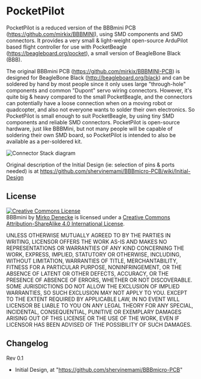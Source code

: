 # PocketPilot
PocketPilot is a reduced version of the BBBmini PCB (https://github.com/mirkix/BBBMINI), using SMD components and SMD connectors. It provides a very small & light-weight open-source ArduPilot based flight controller for use with PocketBeagle (https://beagleboard.org/pocket), a small version of BeagleBone Black (BBB).

The original BBBmini PCB (https://github.com/mirkix/BBBMINI-PCB) is designed for BeagleBone Black (http://beagleboard.org/black) and can be soldered by hand by most people since it only uses large "through-hole" components and common "Dupont" servo wiring connectors. However, it's quite big & heavy compared to the small PocketBeagle, and the connectors can potentially have a loose connection when on a moving robot or quadcopter, and also not everyone wants to solder their own electronics. So PocketPilot is small enough to suit PocketBeagle, by using tiny SMD components and reliable SMD connectors. PocketPilot is open-source hardware, just like BBBMini, but not many people will be capable of soldering their own SMD board, so PocketPilot is intended to also be available as a per-soldered kit.

![Connector Stack diagram](https://raw.githubusercontent.com/PocketPilot/PocketPilot/master/doc/Connector%20Stack.png)

Original description of the Initial Design (ie: selection of pins & ports needed) is at 
https://github.com/shervinemami/BBBmicro-PCB/wiki/Initial-Design


## License

<a rel="license" href="http://creativecommons.org/licenses/by-sa/4.0/"><img alt="Creative Commons License" style="border-width:0" src="https://i.creativecommons.org/l/by-sa/4.0/88x31.png" /></a><br /><span xmlns:dct="http://purl.org/dc/terms/" property="dct:title">BBBmini</span> by <a xmlns:cc="http://creativecommons.org/ns#" href="https://github.com/mirkix" property="cc:attributionName" rel="cc:attributionURL">Mirko Denecke</a> is licensed under a <a rel="license" href="http://creativecommons.org/licenses/by-sa/4.0/">Creative Commons Attribution-ShareAlike 4.0 International License</a>.

UNLESS OTHERWISE MUTUALLY AGREED TO BY THE PARTIES IN WRITING, LICENSOR OFFERS THE WORK AS-IS AND MAKES NO REPRESENTATIONS OR WARRANTIES OF ANY KIND CONCERNING THE WORK, EXPRESS, IMPLIED, STATUTORY OR OTHERWISE, INCLUDING, WITHOUT LIMITATION, WARRANTIES OF TITLE, MERCHANTABILITY, FITNESS FOR A PARTICULAR PURPOSE, NONINFRINGEMENT, OR THE ABSENCE OF LATENT OR OTHER DEFECTS, ACCURACY, OR THE PRESENCE OF ABSENCE OF ERRORS, WHETHER OR NOT DISCOVERABLE. SOME JURISDICTIONS DO NOT ALLOW THE EXCLUSION OF IMPLIED WARRANTIES, SO SUCH EXCLUSION MAY NOT APPLY TO YOU. EXCEPT TO THE EXTENT REQUIRED BY APPLICABLE LAW, IN NO EVENT WILL LICENSOR BE LIABLE TO YOU ON ANY LEGAL THEORY FOR ANY SPECIAL, INCIDENTAL, CONSEQUENTIAL, PUNITIVE OR EXEMPLARY DAMAGES ARISING OUT OF THIS LICENSE OR THE USE OF THE WORK, EVEN IF LICENSOR HAS BEEN ADVISED OF THE POSSIBILITY OF SUCH DAMAGES.

## Changelog

Rev 0.1
* Initial Design, at "https://github.com/shervinemami/BBBmicro-PCB"
